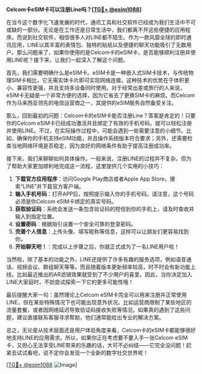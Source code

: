 **Celcom卡eSIM卡可以注册Line吗？[[TG💪+ @esim1088](https://t.me/s/esim1088)]**

在当今这个数字化飞速发展的时代，通讯工具和社交软件已经成为我们生活中不可或缺的一部分。无论是在工作还是日常生活中，我们都离不开这些便捷的应用程序。而说到社交软件，相信很多人对LINE都不陌生。作为一款风靡全球的即时通讯应用，LINE以其丰富的表情包、独特的贴纸以及便捷的聊天功能吸引了无数用户。那么问题来了，如果你使用的是Celcom卡的eSIM卡，是否能够顺利注册并使用LINE呢？接下来，让我们一起深入了解这个问题。

首先，我们需要明确什么是eSIM卡。eSIM卡是一种嵌入式SIM卡技术，与传统物理SIM卡相比，它无需实体卡片即可实现网络连接。这种技术的优势在于体积更小、兼容性更强，并且支持多设备同时使用。对于经常出差或旅行的人来说，eSIM卡无疑是一个非常方便的选择，因为它省去了更换SIM卡的麻烦。而Celcom作为马来西亚领先的电信运营商之一，其提供的eSIM服务自然备受关注。

那么，回到最初的问题：Celcom卡的eSIM卡能否注册Line？答案是肯定的！只要你的Celcom eSIM卡已经成功激活并且绑定了有效的手机号码，就可以轻松注册并使用LINE。不过，在实际操作过程中，可能会遇到一些需要注意的小细节。比如，确保你的手机支持eSIM功能，并且操作系统版本符合要求；另外，还需要检查当地网络环境是否稳定，因为良好的网络条件有助于提高注册成功率。

接下来，我们来聊聊如何具体操作。一般来说，注册LINE的过程并不复杂，但为了帮助大家更加顺利地完成这一流程，这里提供几个实用的小技巧：

1. **下载官方应用程序**：访问Google Play商店或者Apple App Store，搜索“LINE”并下载官方客户端。
2. **输入手机号码**：打开APP后，按照提示输入你的手机号码。请注意，这个号码必须是你Celcom eSIM卡绑定的真实号码。
3. **获取验证码**：系统会发送一条包含验证码的短信到你的手机上，请及时查收并输入到指定位置。
4. **设置密码**：根据指引设置一个安全可靠的登录密码。
5. **完善个人信息**：上传头像、填写昵称等信息，这样可以让朋友们更容易找到你。
6. **开始聊天吧！**：完成以上步骤之后，你就正式成为了一名LINE用户啦！

当然啦，除了基本的功能之外，LINE还提供了许多有趣的服务选项，例如语音通话、视频会议、群组聊天等等。而且随着版本更新频率较高，时不时会有新功能上线，比如最近推出的AR滤镜效果就受到了不少用户的喜爱。因此，当你决定加入LINE大家庭时，不妨尝试探索一下它的更多可能性哦！

最后提醒大家一句：虽然理论上Celcom eSIM卡完全可以用来注册并正常使用LINE，但在某些特殊情况下也可能出现意外状况。比如运营商限制了某些地区的流量套餐，或者因网络延迟导致验证码接收失败等情况。如果真的遇到了这些问题，建议直接联系客服寻求帮助，他们通常能给出专业的解决方案。

总之，无论是从技术层面还是用户体验角度来看，Celcom卡的eSIM卡都能够很好地支持LINE的应用需求。所以，如果你正在考虑要不要入手一张Celcom eSIM卡，又担心无法享受LINE带来的乐趣的话，大可不必纠结——它完全没问题！赶紧去试试看吧，说不定你会发现一个全新的数字社交世界呢！

[[TG💪+ @esim1088](https://t.me/s/esim1088) ![Image](https://i.postimg.cc/4NQfJmqS/Snipaste-2025-05-13-00-14-12.png)]